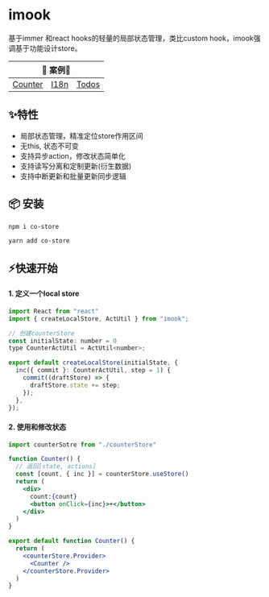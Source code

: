 # imook

基于immer 和react hooks的轻量的局部状态管理，类比custom hook，imook强调基于功能设计store。

<table>
  <thead>
    <tr>
      <th colspan="3">🎯 案例🎯 </th>
    </tr>
  </thead>
  <tbody>
    <tr>
      <td><a href="https://codesandbox.io/s/counter-41wuk" rel="nofollow">Counter</a></td>
      <td><a href="https://codesandbox.io/s/i18n-3t08r" rel="nofollow">I18n</a></td>
      <td><a href="https://codesandbox.io/s/todos-unjoe" rel="nofollow">Todos</a></td>
    </tr>
  </tbody>
</table>

## ✨特性
+ 局部状态管理，精准定位store作用区间
+ 无this, 状态不可变
+ 支持异步action，修改状态简单化
+ 支持读写分离和定制更新(衍生数据)
+ 支持中断更新和批量更新同步逻辑

## 📦 安装

```sh
npm i co-store
```

```sh
yarn add co-store
```

## ⚡快速开始

#### 1. 定义一个local store
```jsx
import React from "react"
import { createLocalStore, ActUtil } from "imook";

// 创建counterStore
const initialState: number = 0
type CounterActUtil = ActUtil<number>;

export default createLocalStore(initialState, {
  inc({ commit }: CounterActUtil, step = 1) {
    commit((draftStore) => {
      draftStore.state += step;
    });
  },
});
```

#### 2. 使用和修改状态

```jsx
import counterSotre from "./counterStore"

function Counter() {
  // 返回[state, actions]
  const [count, { inc }] = counterStore.useStore()
  return (
    <div>
      count:{count}
      <button onClick={inc}>+</button>
    </div>
  )
}

export default function Counter() {
  return (
    <counterStore.Provider>
      <Counter />
    </counterStore.Provider>
  )
}
```


